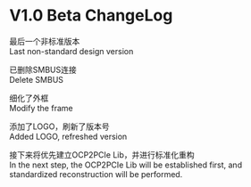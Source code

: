 # V1.0 Beta ChangeLog

最后一个非标准版本  
Last non-standard design version

已删除SMBUS连接  
Delete SMBUS

细化了外框  
Modify the frame

添加了LOGO，刷新了版本号  
Added LOGO, refreshed version

接下来将优先建立OCP2PCIe Lib，并进行标准化重构  
In the next step, the OCP2PCIe Lib will be established first, and standardized reconstruction will be performed.

